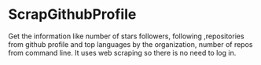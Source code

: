 # ScrapGithubProfile
Get the information like number of stars followers, following ,repositories from github profile and top languages by the organization, number of repos  from command line.
It uses web scraping so there is no need to log in. 
